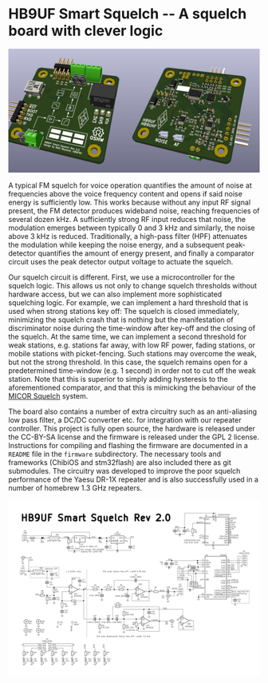 HB9UF Smart Squelch -- A squelch board with clever logic
========================================================

![3D Rendering](/documentation/3d_rendering.jpg)

A typical FM squelch for voice operation quantifies the amount of noise at frequencies above the voice frequency content and opens if said noise energy is sufficiently low. This works because without any input RF signal present, the FM detector produces wideband noise, reaching frequencies of several dozen kHz. A sufficiently strong RF input reduces that noise, the modulation emerges between typically 0 and 3 kHz and similarly, the noise above 3 kHz is reduced. Traditionally, a high-pass filter (HPF) attenuates the modulation while keeping the noise energy, and a subsequent peak-detector quantifies the amount of energy present, and finally a comparator circuit uses the peak detector output voltage to actuate the squelch.

Our squelch circuit is different. First, we use a microcontroller for the squelch logic. This allows us not only to change squelch thresholds without hardware access, but we can also implement more sophisticated squelching logic. For example, we can implement a hard threshold that is used when strong stations key off: The squelch is closed immediately, minimizing the squelch crash that is nothing but the manifestation of discriminator noise during the time-window after key-off and the closing of the squelch. At the same time, we can implement a second threshold for weak stations, e.g. stations far away, with low RF power, fading stations, or mobile stations with picket-fencing. Such stations may overcome the weak, but not the strong threshold. In this case, the squelch remains open for a predetermined time-window (e.g. 1 second) in order not to cut off the weak station. Note that this is superior to simply adding hysteresis to the aforementioned comparator, and that this is mimicking the behaviour of the [MICOR Squelch](http://www.repeater-builder.com/micor/micor-bi-level-squelch-theory.html) system.

The board also contains a number of extra circuitry such as an anti-aliasing low pass filter, a DC/DC converter etc. for integration with our repeater controller. This project is fully open source, the hardware is released under the CC-BY-SA license and the firmware is released under the GPL 2 license. Instructions for compiling and flashing the firmware are documented in a `README` file in the `firmware` subdirectory. The necessary tools and frameworks (ChibiOS and stm32flash) are also included there as git submodules. The circuitry was developed to improve the poor squelch performance of the Yaesu DR-1X repeater and is also successfully used in a number of homebrew 1.3 GHz repeaters.

![Schematic](/documentation/schematic.png)
